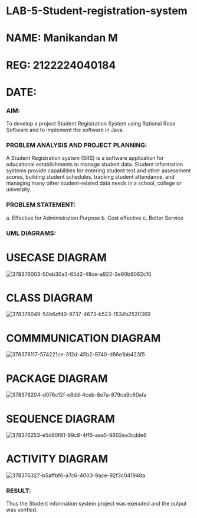 # LAB-5-Student-registration-system
# NAME: Manikandan M
# REG: 2122224040184
# DATE:
### AIM:
To develop a project Student Registration System using Rational Rose Software and to
implement the software in Java.
### PROBLEM ANALYSIS AND PROJECT PLANNING:
A Student Registration system (SRS) is a software application for educational
establishments to manage student data. Student information systems provide capabilities for
entering student test and other assessment scores, building student schedules, tracking student
attendance, and managing many other student-related data needs in a school, college or
university.
### PROBLEM STATEMENT:
a. Effective for Administration Purpose
b. Cost effective
c. Better Service
### UML DIAGRAMS:
# USECASE DIAGRAM
![378376003-50eb30a3-65d2-48ce-a922-3e90b9062c10](https://github.com/user-attachments/assets/a021faa3-448d-4932-9a13-abc08d894c6e)
# CLASS DIAGRAM
![378376049-54b6df40-9737-4673-b523-1534b2520369](https://github.com/user-attachments/assets/54a53ed7-354e-4dac-aa9d-8023a6a0e0a9)
# COMMMUNICATION DIAGRAM
![378376117-574221ce-312d-45b2-9740-d86e1bb423f5](https://github.com/user-attachments/assets/6c6f4705-7b72-43cc-82eb-1c064285f256)
# PACKAGE DIAGRAM
![378376204-d078c12f-e8dd-4ceb-8e7a-879ca9c60afa](https://github.com/user-attachments/assets/2f91422b-0020-4b3b-8d6d-dd52c6010d1b)
# SEQUENCE DIAGRAM
![378376253-e5d80f81-99c8-4ff6-aaa5-9602ea3cdde6](https://github.com/user-attachments/assets/25d86435-9d94-4007-afde-80697c9bebc1)
# ACTIVITY DIAGRAM
 ![378376327-b5affbf6-a7c6-4003-9ace-92f3c041948a](https://github.com/user-attachments/assets/fec6000c-3845-4d98-826e-f4ee11e0deec)
### RESULT:
Thus the Student information system project was executed and the output was
verified.
